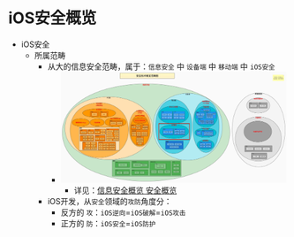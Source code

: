 # iOS安全概览

* iOS安全
  * 所属范畴
    * 从大的信息安全范畴，属于：`信息安全` 中 `设备端` 中 `移动端` 中 `iOS安全`
      * ![ios_security_belong_field](../assets/img/ios_security_belong_field.jpg)
        * 详见：[信息安全概览 安全概览](https://book.crifan.org/books/information_security_overview/website/security_overview/)
    * iOS开发，从`安全`领域的`攻防`角度分：
      * 反方的 `攻`：`iOS逆向`=`iOS破解`=`iOS攻击`
      * 正方的 `防`：`iOS安全`=`iOS防护`
